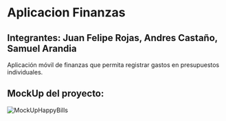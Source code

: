# Aplicacion Finanzas
<h2>Integrantes: Juan Felipe Rojas, Andres Castaño, Samuel Arandia</h2>
<p>Aplicación móvil de finanzas que permita registrar gastos en presupuestos individuales.</p>


<h2>MockUp del proyecto:</h2>
    
![MockUpHappyBills](https://github.com/JuanFeletes24/Aplicaci-n-Finanzas-/assets/70069977/1505b8a2-b84b-407b-9727-32a2155e0e05)
